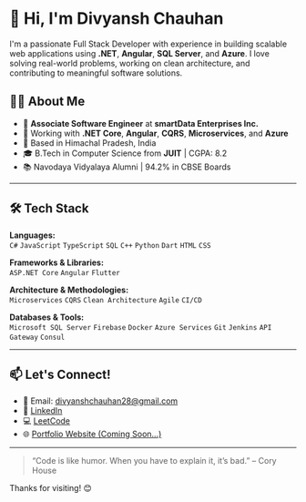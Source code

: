 # 👋 Hi, I'm Divyansh Chauhan

I'm a passionate Full Stack Developer with experience in building scalable web applications using **.NET**, **Angular**, **SQL Server**, and **Azure**. I love solving real-world problems, working on clean architecture, and contributing to meaningful software solutions.

## 👨‍💻 About Me

- 💼 **Associate Software Engineer** at **smartData Enterprises Inc.**
- 🧠 Working with **.NET Core**, **Angular**, **CQRS**, **Microservices**, and **Azure**
- 📍 Based in Himachal Pradesh, India
- 🎓 B.Tech in Computer Science from **JUIT** | CGPA: 8.2
- 📚 Navodaya Vidyalaya Alumni | 94.2% in CBSE Boards

---

## 🛠️ Tech Stack

**Languages:**  
`C#` `JavaScript` `TypeScript` `SQL` `C++` `Python` `Dart` `HTML` `CSS`

**Frameworks & Libraries:**  
`ASP.NET Core` `Angular` `Flutter`

**Architecture & Methodologies:**  
`Microservices` `CQRS` `Clean Architecture` `Agile` `CI/CD`

**Databases & Tools:**  
`Microsoft SQL Server` `Firebase` `Docker` `Azure Services` `Git` `Jenkins` `API Gateway` `Consul`

---

## 📫 Let's Connect!

- 📧 Email: [divyanshchauhan28@gmail.com](mailto:divyanshchauhan28@gmail.com)  
- 🔗 [LinkedIn](https://www.linkedin.com/in/divyansh-chauhan-800b6519a/)  
- 💻 [LeetCode](https://leetcode.com/divyansh1583/)  
- 🌐 [Portfolio Website (Coming Soon...)]()  

---

> “Code is like humor. When you have to explain it, it’s bad.” – Cory House

Thanks for visiting! 😊  
